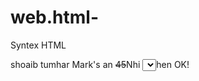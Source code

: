 # web.html-
Syntex HTML
<!doctype html>
<html> 
<head>
<title>Shoaib ke Mark's </title>
</head>
<body>
<p>shoaib tumhar Mark's an <del>45</del>Nhi <select>75</select>hen OK!</p>
</body>
</html>
